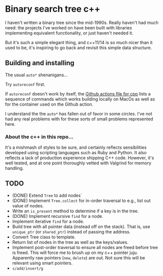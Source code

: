 # Binary search tree c++

I haven't written a binary tree since the mid-1990s. Really haven't had
much need: the projects I've worked on have been built with libraries
implementing equivalent functionality, or just haven't needed it.

But it's such a simple elegant thing, and c++11/14 is so much nicer than
it used to be, it's inspiring to go back and revisit this simple data
structure.

## Building and installing

The usual `auto*` shenanigans...

Try `autoreconf` first.

If `autoreconf` doesn't work by itself, the [Github actions file for cpp](https://github.com/doolin/bstree/blob/master/.github/workflows/cpp.yml) lists a sequence of commands which works building locally on MacOs as well as for the container used on the Github action.

I understand the the `auto*` has fallen out of favor in some circles. I've not had any real problems with for these sorts of small problems represented here.

### About the c++ in this repo...

It's a mishmash of styles to be sure, and certainly reflects sensibilities developed using scripting languages such as Ruby and Python. It also reflects a lack of production experience shipping C++ code. However, it's well tested, and at one point thoroughly vetted with Valgrind for memory handling.

## TODO

- (DONE) Extend `Tree` to add nodes`
- (DONE) Implement `Tree.collect` for in-order traversal to e.g., list out
  value of nodes.
- Write an `is_present` method to determine if a key is in the tree.
- (DONE) Implement recursive `find` for a node.
- Implement iterative `find` for a node.
- Build tree with all pointer data (instead off on the stack). That is,
  use `unique_ptr` (or `shared_ptr`) instead of passing the address.
- Convert Tree class to template.
- Return list of nodes in the tree as well as the keys/values.
- Implement post-order traversal to ensure all nodes are freed before
  tree is freed. This will force me to brush up on my c++ pointer juju.
  Apparently raw pointers (`new`, `delete`) are out. Not sure this will
  be relevant using smart pointers.
- `s/add/insert/g`
